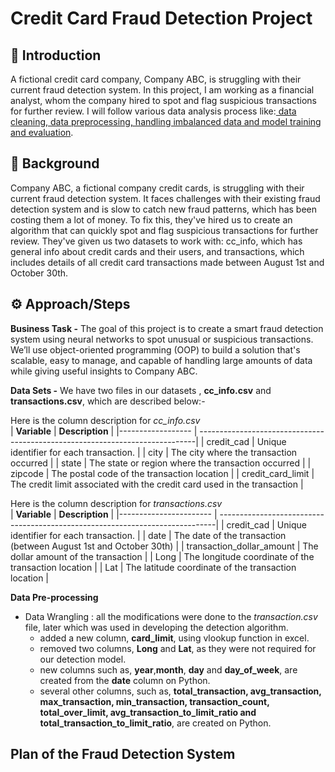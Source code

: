 # Credit Card Fraud Detection Project

## 📝 Introduction 
A fictional credit card company, Company ABC, is struggling with their current fraud detection system. In this project, I am working as a financial analyst, whom the company hired to spot and flag suspicious transactions for further review. I will follow various data analysis process like:<ins> data cleaning, data preprocessing, handling imbalanced data and model training and evaluation</ins>.

## 💬 Background
Company ABC, a fictional company credit cards, is struggling with their current fraud detection system. It faces challenges with their existing fraud detection system and is slow to catch new fraud patterns, which has been costing them a lot of money. To fix this, they've hired us to create an algorithm that can quickly spot and flag suspicious transactions for further review. They've given us two datasets to work with: cc_info, which has general info about credit cards and their users, and transactions, which includes details of all credit card transactions made between August 1st and October 30th.

## ⚙ Approach/Steps
**Business Task -**
The goal of this project is to create a smart fraud detection system using neural networks to spot unusual or suspicious transactions. We’ll use object-oriented programming (OOP) to build a solution that's scalable, easy to manage, and capable of handling large amounts of data while giving useful insights to Company ABC.

**Data Sets -**
We have two files in our datasets , **cc_info.csv** and **transactions.csv**, which are described below:-

Here is the column description for *cc_info.csv*<br>
|  **Variable**       |  **Description**                                                             |
|------------------   | -----------------------------------------------------------------------------|
| credit_cad          | Unique identifier for each transaction.                                      |
| city                | The city where the transaction occurred                                      |
| state               | The state or region where the transaction occurred                           |
| zipcode             | The postal code of the transaction location                                  |
| credit_card_limit   | The credit limit associated with the credit card used in the transaction     |

Here is the column description for *transactions.csv*<br>
|  **Variable**             |  **Description**                                                             |
|-----------------------    | -----------------------------------------------------------------------------|
| credit_cad                | Unique identifier for each transaction.                                      |
| date                      | The date of the transaction (between August 1st and October 30th)            |
| transaction_dollar_amount | The dollar amount of the transaction                                         |
| Long                      | The longitude coordinate of the transaction location                         |
| Lat                       | The latitude coordinate of the transaction location                          |

**Data Pre-processing**<br>
- Data Wrangling : all the modifications were done to the *transaction.csv* file, later which was used in developing the detection algorithm.
    - added a new column, **card_limit**, using vlookup function in excel.
    - removed two columns, **Long** and **Lat**, as they were not required for our detection model.
    - new columns such as, **year**,**month**, **day** and **day_of_week**, are created from the **date** column on Python.
    - several other columns, such as, **total_transaction, avg_transaction,	max_transaction,	min_transaction,	transaction_count,	total_over_limit,	avg_transaction_to_limit_ratio and total_transaction_to_limit_ratio**, are created on Python.   

## Plan of the Fraud Detection System

